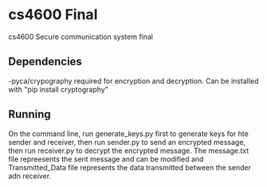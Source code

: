 # cs4600 Final
cs4600 Secure communication system final

## Dependencies
-pyca/crypography required for encryption and decryption. Can be installed with "pip install cryptography"

## Running
On the command line, run generate_keys.py first to generate keys for hte sender and receiver, then run sender.py to send an encrypted message, then run receiver.py to decrypt 
the encrypted message. The message.txt file repreesents the sent message and can be modified and Transmitted_Data file represents the data transmitted between the
sender adn receiver.
